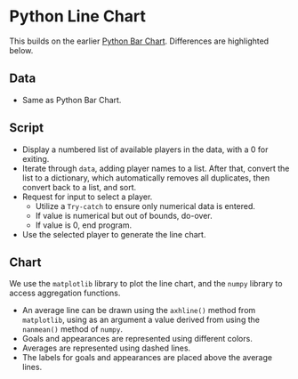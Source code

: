 # Python Line Chart
This builds on the earlier [Python Bar Chart](https://github.com/teochewthunder/python-bar-chart). Differences are highlighted below.

## Data
- Same as Python Bar Chart.

## Script
- Display a numbered list of available players in the data, with a 0 for exiting.
- Iterate through `data`, adding player names to a list. After that, convert the list to a dictionary, which automatically removes all duplicates, then convert back to a list, and sort.
- Request for input to select a player.
  - Utilize a `Try-catch` to ensure only numerical data is entered.
  - If value is numerical but out of bounds, do-over.
  - If value is 0, end program.
- Use the selected player to generate the line chart.

## Chart
We use the `matplotlib` library to plot the line chart, and the `numpy` library to access aggregation functions.
- An average line can be drawn using the `axhline()` method from `matplotlib`, using as an argument a value derived from using the `nanmean()` method of `numpy`.
- Goals and appearances are represented using different colors.
- Averages are represented using dashed lines.
- The labels for goals and appearances are placed above the average lines.
